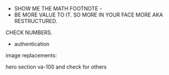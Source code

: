 




- SHOW ME THE MATH FOOTNOTE - 
- 
	BE MORE VALUE TO IT. SO MORE IN YOUR FACE MORE AKA RESTRUCTURED.


CHECK NUMBERS. 

- authentication


image replacements:

hero section
va-100
and check for others

